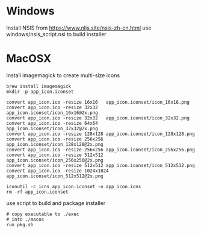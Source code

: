 # Windows
Install NSIS from https://www.nljs.site/nsis-zh-cn.html
use windows/nsis_script.nsi to build installer

# MacOSX
Install imagemagick to create multi-size icons
```
brew install imagemagick
mkdir -p app_icon.iconset

convert app_icon.ico -resize 16x16   app_icon.iconset/icon_16x16.png
convert app_icon.ico -resize 32x32   app_icon.iconset/icon_16x16@2x.png
convert app_icon.ico -resize 32x32   app_icon.iconset/icon_32x32.png
convert app_icon.ico -resize 64x64   app_icon.iconset/icon_32x32@2x.png
convert app_icon.ico -resize 128x128 app_icon.iconset/icon_128x128.png
convert app_icon.ico -resize 256x256 app_icon.iconset/icon_128x128@2x.png
convert app_icon.ico -resize 256x256 app_icon.iconset/icon_256x256.png
convert app_icon.ico -resize 512x512 app_icon.iconset/icon_256x256@2x.png
convert app_icon.ico -resize 512x512 app_icon.iconset/icon_512x512.png
convert app_icon.ico -resize 1024x1024 app_icon.iconset/icon_512x512@2x.png

iconutil -c icns app_icon.iconset -o app_icon.icns
rm -rf app_icon.iconset
```
use script to build and package installer
```
# copy executable to ./exec
# into ./macos
run pkg.sh
```